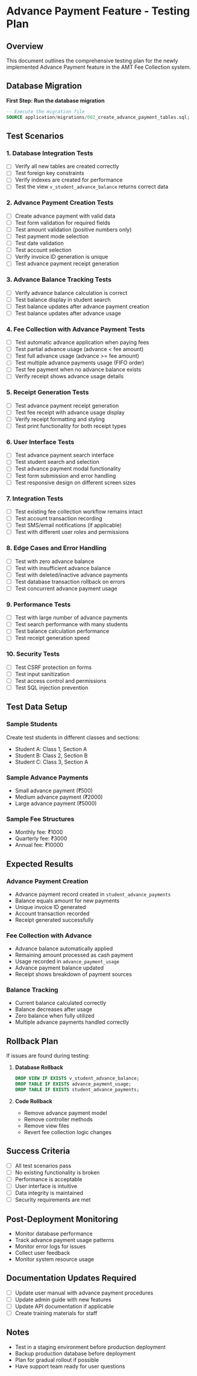 # Advance Payment Feature - Testing Plan

## Overview
This document outlines the comprehensive testing plan for the newly implemented Advance Payment feature in the AMT Fee Collection system.

## Database Migration
**First Step: Run the database migration**
```sql
-- Execute the migration file
SOURCE application/migrations/002_create_advance_payment_tables.sql;
```

## Test Scenarios

### 1. Database Integration Tests
- [ ] Verify all new tables are created correctly
- [ ] Test foreign key constraints
- [ ] Verify indexes are created for performance
- [ ] Test the view `v_student_advance_balance` returns correct data

### 2. Advance Payment Creation Tests
- [ ] Create advance payment with valid data
- [ ] Test form validation for required fields
- [ ] Test amount validation (positive numbers only)
- [ ] Test payment mode selection
- [ ] Test date validation
- [ ] Test account selection
- [ ] Verify invoice ID generation is unique
- [ ] Test advance payment receipt generation

### 3. Advance Balance Tracking Tests
- [ ] Verify advance balance calculation is correct
- [ ] Test balance display in student search
- [ ] Test balance updates after advance payment creation
- [ ] Test balance updates after advance usage

### 4. Fee Collection with Advance Payment Tests
- [ ] Test automatic advance application when paying fees
- [ ] Test partial advance usage (advance < fee amount)
- [ ] Test full advance usage (advance >= fee amount)
- [ ] Test multiple advance payments usage (FIFO order)
- [ ] Test fee payment when no advance balance exists
- [ ] Verify receipt shows advance usage details

### 5. Receipt Generation Tests
- [ ] Test advance payment receipt generation
- [ ] Test fee receipt with advance usage display
- [ ] Verify receipt formatting and styling
- [ ] Test print functionality for both receipt types

### 6. User Interface Tests
- [ ] Test advance payment search interface
- [ ] Test student search and selection
- [ ] Test advance payment modal functionality
- [ ] Test form submission and error handling
- [ ] Test responsive design on different screen sizes

### 7. Integration Tests
- [ ] Test existing fee collection workflow remains intact
- [ ] Test account transaction recording
- [ ] Test SMS/email notifications (if applicable)
- [ ] Test with different user roles and permissions

### 8. Edge Cases and Error Handling
- [ ] Test with zero advance balance
- [ ] Test with insufficient advance balance
- [ ] Test with deleted/inactive advance payments
- [ ] Test database transaction rollback on errors
- [ ] Test concurrent advance payment usage

### 9. Performance Tests
- [ ] Test with large number of advance payments
- [ ] Test search performance with many students
- [ ] Test balance calculation performance
- [ ] Test receipt generation speed

### 10. Security Tests
- [ ] Test CSRF protection on forms
- [ ] Test input sanitization
- [ ] Test access control and permissions
- [ ] Test SQL injection prevention

## Test Data Setup

### Sample Students
Create test students in different classes and sections:
- Student A: Class 1, Section A
- Student B: Class 2, Section B  
- Student C: Class 3, Section A

### Sample Advance Payments
- Small advance payment (₹500)
- Medium advance payment (₹2000)
- Large advance payment (₹5000)

### Sample Fee Structures
- Monthly fee: ₹1000
- Quarterly fee: ₹3000
- Annual fee: ₹10000

## Expected Results

### Advance Payment Creation
- Advance payment record created in `student_advance_payments`
- Balance equals amount for new payments
- Unique invoice ID generated
- Account transaction recorded
- Receipt generated successfully

### Fee Collection with Advance
- Advance balance automatically applied
- Remaining amount processed as cash payment
- Usage recorded in `advance_payment_usage`
- Advance payment balance updated
- Receipt shows breakdown of payment sources

### Balance Tracking
- Current balance calculated correctly
- Balance decreases after usage
- Zero balance when fully utilized
- Multiple advance payments handled correctly

## Rollback Plan
If issues are found during testing:

1. **Database Rollback**
   ```sql
   DROP VIEW IF EXISTS v_student_advance_balance;
   DROP TABLE IF EXISTS advance_payment_usage;
   DROP TABLE IF EXISTS student_advance_payments;
   ```

2. **Code Rollback**
   - Remove advance payment model
   - Remove controller methods
   - Remove view files
   - Revert fee collection logic changes

## Success Criteria
- [ ] All test scenarios pass
- [ ] No existing functionality is broken
- [ ] Performance is acceptable
- [ ] User interface is intuitive
- [ ] Data integrity is maintained
- [ ] Security requirements are met

## Post-Deployment Monitoring
- Monitor database performance
- Track advance payment usage patterns
- Monitor error logs for issues
- Collect user feedback
- Monitor system resource usage

## Documentation Updates Required
- [ ] Update user manual with advance payment procedures
- [ ] Update admin guide with new features
- [ ] Update API documentation if applicable
- [ ] Create training materials for staff

## Notes
- Test in a staging environment before production deployment
- Backup production database before deployment
- Plan for gradual rollout if possible
- Have support team ready for user questions
